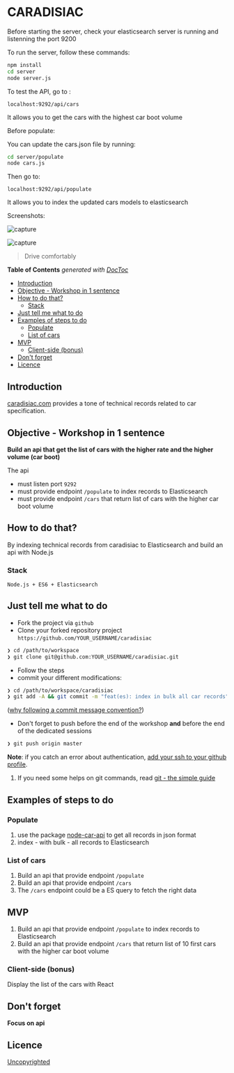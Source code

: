 # CARADISIAC

Before starting the server, check your elasticsearch server is running and listenning the port 9200


To run the server, follow these commands:

```sh
npm install
cd server
node server.js
```

To test the API, go to :

`localhost:9292/api/cars`

It allows you to get the cars with the highest car boot volume


Before populate:

You can update the cars.json file by running:

```sh
cd server/populate
node cars.js
```
Then go to:

`localhost:9292/api/populate`

It allows you to index the updated cars models to elasticsearch

Screenshots:

![capture](https://github.com/MiguelRamosF/caradisiac/img/Capture01.PNG)



![capture](https://github.com/MiguelRamosF/caradisiac/img/Capture02.PNG)










> Drive comfortably

<!-- START doctoc generated TOC please keep comment here to allow auto update -->
<!-- DON'T EDIT THIS SECTION, INSTEAD RE-RUN doctoc TO UPDATE -->
**Table of Contents**  *generated with [DocToc](https://github.com/thlorenz/doctoc)*

- [Introduction](#introduction)
- [Objective - Workshop in 1 sentence](#objective---workshop-in-1-sentence)
- [How to do that?](#how-to-do-that)
  - [Stack](#stack)
- [Just tell me what to do](#just-tell-me-what-to-do)
- [Examples of steps to do](#examples-of-steps-to-do)
  - [Populate](#populate)
  - [List of cars](#list-of-cars)
- [MVP](#mvp)
  - [Client-side (bonus)](#client-side-bonus)
- [Don't forget](#dont-forget)
- [Licence](#licence)

<!-- END doctoc generated TOC please keep comment here to allow auto update -->

## Introduction

[caradisiac.com](http://www.caradisiac.com/fiches-techniques) provides a tone of technical records related to car specification.

## Objective - Workshop in 1 sentence

**Build an api that get the list of cars with the higher rate and the higher volume (car boot)**

The api

* must listen port `9292`
* must provide endpoint `/populate` to index records to Elasticsearch
* must provide endpoint `/cars` that return list of cars with the higher car boot volume

## How to do that?

By indexing technical records from caradisiac to Elasticsearch and build an api with Node.js

### Stack

```
Node.js + ES6 + Elasticsearch
```

## Just tell me what to do

* Fork the project via `github`
* Clone your forked repository project `https://github.com/YOUR_USERNAME/caradisiac`

```sh
❯ cd /path/to/workspace
❯ git clone git@github.com:YOUR_USERNAME/caradisiac.git
```

* Follow the steps
* commit your different modifications:

```sh
❯ cd /path/to/workspace/caradisiac
❯ git add -A && git commit -m "feat(es): index in bulk all car records"
```

([why following a commit message convention?](https://github.com/angular/angular.js/blob/master/DEVELOPERS.md#commits))

* Don't forget to push before the end of the workshop **and** before the end of the dedicated sessions

```sh
❯ git push origin master
```

**Note**: if you catch an error about authentication, [add your ssh to your github profile](https://help.github.com/articles/connecting-to-github-with-ssh/).

1. If you need some helps on git commands, read [git - the simple guide](http://rogerdudler.github.io/git-guide/)

## Examples of steps to do

### Populate

1. use the package [node-car-api](https://github.com/92bondstreet/node-car-api) to get all records in json format
1. index - with bulk - all records to Elasticsearch

### List of cars

1. Build an api that provide endpoint `/populate`
1. Build an api that provide endpoint `/cars`
1. The `/cars` endpoint could be a ES query to fetch the right data


## MVP

1. Build an api that provide endpoint `/populate` to index records to Elasticsearch
1. Build an api that provide endpoint `/cars` that return list of 10 first cars with the higher car boot volume

### Client-side (bonus)

Display the list of the cars with React

## Don't forget

**Focus on api**

## Licence

[Uncopyrighted](http://zenhabits.net/uncopyright/)
